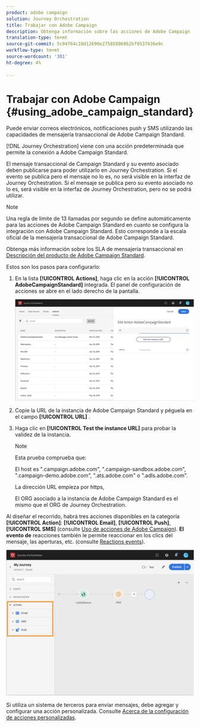 ```yaml
---
product: adobe campaign
solution: Journey Orchestration
title: Trabajar con Adobe Campaign
description: Obtenga información sobre las acciones de Adobe Campaign
translation-type: tm+mt
source-git-commit: 5c94f64c10d12690e27585806962bf9537636e9c
workflow-type: tm+mt
source-wordcount: '301'
ht-degree: 4%

---
```



# Trabajar con Adobe Campaign {#using_adobe_campaign_standard}

Puede enviar correos electrónicos, notificaciones push y SMS utilizando las capacidades de mensajería transaccional de Adobe Campaign Standard.

[!DNL Journey Orchestration] viene con una acción predeterminada que permite la conexión a Adobe Campaign Standard.

El mensaje transaccional de Campaign Standard y su evento asociado deben publicarse para poder utilizarlo en Journey Orchestration. Si el evento se publica pero el mensaje no lo es, no será visible en la interfaz de Journey Orchestration. Si el mensaje se publica pero su evento asociado no lo es, será visible en la interfaz de Journey Orchestration, pero no se podrá utilizar.

>[!NOTE]
>
>Una regla de límite de 13 llamadas por segundo se define automáticamente para las acciones de Adobe Campaign Standard en cuanto se configura la integración con Adobe Campaign Standard. Esto corresponde a la escala oficial de la mensajería transaccional de Adobe Campaign Standard.
>
>Obtenga más información sobre los SLA de mensajería transaccional en [Descripción del producto de Adobe Campaign Standard](https://helpx.adobe.com/legal/product-descriptions/campaign-standard.html).

Estos son los pasos para configurarlo:

1. En la lista **[!UICONTROL Actions]**, haga clic en la acción **[!UICONTROL AdobeCampaignStandard]** integrada. El panel de configuración de acciones se abre en el lado derecho de la pantalla.

   ![](../assets/actioncampaign.png)

1. Copie la URL de la instancia de Adobe Campaign Standard y péguela en el campo **[!UICONTROL URL]** .

1. Haga clic en **[!UICONTROL Test the instance URL]** para probar la validez de la instancia.

   >[!NOTE]
   >
   >Esta prueba comprueba que:
   >
   >El host es &quot;.campaign.adobe.com&quot;, &quot;.campaign-sandbox.adobe.com&quot;, &quot;.campaign-demo.adobe.com&quot;, &quot;.ats.adobe.com&quot; o &quot;.adls.adobe.com&quot;.
   >
   >La dirección URL empieza por https,
   >
   >El ORG asociado a la instancia de Adobe Campaign Standard es el mismo que el ORG de Journey Orchestration.

Al diseñar el recorrido, habrá tres acciones disponibles en la categoría **[!UICONTROL Action]**: **[!UICONTROL Email]**, **[!UICONTROL Push]**, **[!UICONTROL SMS]** (consulte [Uso de acciones de Adobe Campaign](../building-journeys/using-adobe-campaign-actions.md)). **El evento de** reacciones también le permite reaccionar en los clics del mensaje, las aperturas, etc. (consulte [Reactions events](../building-journeys/reaction-events.md)).

![](../assets/journey58.png)

Si utiliza un sistema de terceros para enviar mensajes, debe agregar y configurar una acción personalizada. Consulte [Acerca de la configuración de acciones personalizadas](../action/about-custom-action-configuration.md).
